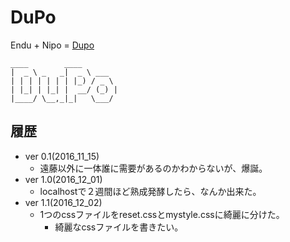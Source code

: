 # DuPo
Endu + Nipo = [Dupo](http://dupo-fendo1201.sqale.jp/)

```
____        ____       
|  _ \ _   _|  _ \ ___  
| | | | | | | |_) / _ \
| |_| | |_| |  __/ (_) |
|____/ \__,_|_|   \___/

```



## 履歴

- ver 0.1(2016_11_15)
  - 遠藤以外に一体誰に需要があるのかわからないが、爆誕。
- ver 1.0(2016_12_01)
  - localhostで２週間ほど熟成発酵したら、なんか出来た。
- ver 1.1(2016_12_02)
  - 1つのcssファイルをreset.cssとmystyle.cssに綺麗に分けた。
    - 綺麗なcssファイルを書きたい。
